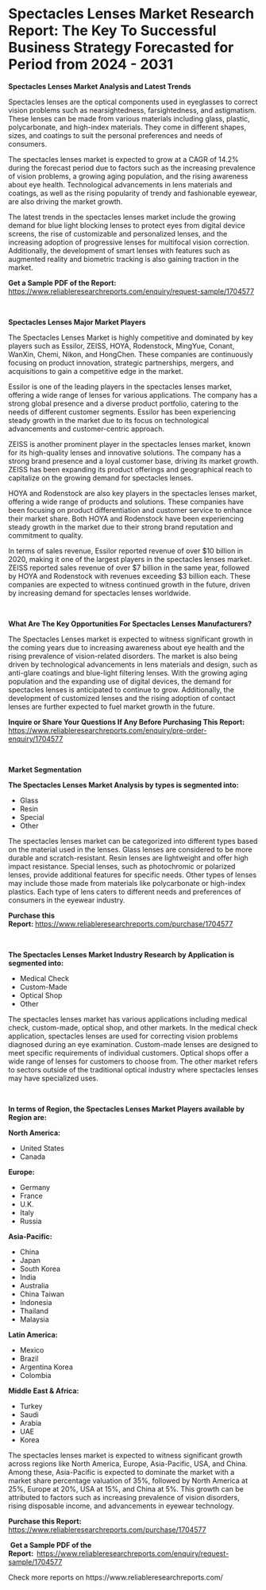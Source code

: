 <p><h1>Spectacles Lenses Market Research Report: The Key To Successful Business Strategy Forecasted for Period from 2024 - 2031</h1></p><p><strong>Spectacles Lenses Market Analysis and Latest Trends</strong></p>
<p><p>Spectacles lenses are the optical components used in eyeglasses to correct vision problems such as nearsightedness, farsightedness, and astigmatism. These lenses can be made from various materials including glass, plastic, polycarbonate, and high-index materials. They come in different shapes, sizes, and coatings to suit the personal preferences and needs of consumers.</p><p>The spectacles lenses market is expected to grow at a CAGR of 14.2% during the forecast period due to factors such as the increasing prevalence of vision problems, a growing aging population, and the rising awareness about eye health. Technological advancements in lens materials and coatings, as well as the rising popularity of trendy and fashionable eyewear, are also driving the market growth.</p><p>The latest trends in the spectacles lenses market include the growing demand for blue light blocking lenses to protect eyes from digital device screens, the rise of customizable and personalized lenses, and the increasing adoption of progressive lenses for multifocal vision correction. Additionally, the development of smart lenses with features such as augmented reality and biometric tracking is also gaining traction in the market.</p></p>
<p><strong>Get a Sample PDF of the Report:&nbsp;</strong> <a href="https://www.reliableresearchreports.com/enquiry/request-sample/1704577">https://www.reliableresearchreports.com/enquiry/request-sample/1704577</a></p>
<p>&nbsp;</p>
<p><strong>Spectacles Lenses Major Market Players</strong></p>
<p><p>The Spectacles Lenses Market is highly competitive and dominated by key players such as Essilor, ZEISS, HOYA, Rodenstock, MingYue, Conant, WanXin, Chemi, Nikon, and HongChen. These companies are continuously focusing on product innovation, strategic partnerships, mergers, and acquisitions to gain a competitive edge in the market.</p><p>Essilor is one of the leading players in the spectacles lenses market, offering a wide range of lenses for various applications. The company has a strong global presence and a diverse product portfolio, catering to the needs of different customer segments. Essilor has been experiencing steady growth in the market due to its focus on technological advancements and customer-centric approach.</p><p>ZEISS is another prominent player in the spectacles lenses market, known for its high-quality lenses and innovative solutions. The company has a strong brand presence and a loyal customer base, driving its market growth. ZEISS has been expanding its product offerings and geographical reach to capitalize on the growing demand for spectacles lenses.</p><p>HOYA and Rodenstock are also key players in the spectacles lenses market, offering a wide range of products and solutions. These companies have been focusing on product differentiation and customer service to enhance their market share. Both HOYA and Rodenstock have been experiencing steady growth in the market due to their strong brand reputation and commitment to quality.</p><p>In terms of sales revenue, Essilor reported revenue of over $10 billion in 2020, making it one of the largest players in the spectacles lenses market. ZEISS reported sales revenue of over $7 billion in the same year, followed by HOYA and Rodenstock with revenues exceeding $3 billion each. These companies are expected to witness continued growth in the future, driven by increasing demand for spectacles lenses worldwide.</p></p>
<p>&nbsp;</p>
<p><strong>What Are The Key Opportunities For Spectacles Lenses Manufacturers?</strong></p>
<p><p>The Spectacles Lenses market is expected to witness significant growth in the coming years due to increasing awareness about eye health and the rising prevalence of vision-related disorders. The market is also being driven by technological advancements in lens materials and design, such as anti-glare coatings and blue-light filtering lenses. With the growing aging population and the expanding use of digital devices, the demand for spectacles lenses is anticipated to continue to grow. Additionally, the development of customized lenses and the rising adoption of contact lenses are further expected to fuel market growth in the future.</p></p>
<p><strong>Inquire or Share Your Questions If Any Before Purchasing This Report:</strong> <a href="https://www.reliableresearchreports.com/enquiry/pre-order-enquiry/1704577">https://www.reliableresearchreports.com/enquiry/pre-order-enquiry/1704577</a></p>
<p>&nbsp;</p>
<p><strong>Market Segmentation</strong></p>
<p><strong>The Spectacles Lenses Market Analysis by types is segmented into:</strong></p>
<p><ul><li>Glass</li><li>Resin</li><li>Special</li><li>Other</li></ul></p>
<p><p>The spectacles lenses market can be categorized into different types based on the material used in the lenses. Glass lenses are considered to be more durable and scratch-resistant. Resin lenses are lightweight and offer high impact resistance. Special lenses, such as photochromic or polarized lenses, provide additional features for specific needs. Other types of lenses may include those made from materials like polycarbonate or high-index plastics. Each type of lens caters to different needs and preferences of consumers in the eyewear industry.</p></p>
<p><strong>Purchase this Report:&nbsp;</strong><a href="https://www.reliableresearchreports.com/purchase/1704577">https://www.reliableresearchreports.com/purchase/1704577</a></p>
<p>&nbsp;</p>
<p><strong>The Spectacles Lenses Market Industry Research by Application is segmented into:</strong></p>
<p><ul><li>Medical Check</li><li>Custom-Made</li><li>Optical Shop</li><li>Other</li></ul></p>
<p><p>The spectacles lenses market has various applications including medical check, custom-made, optical shop, and other markets. In the medical check application, spectacles lenses are used for correcting vision problems diagnosed during an eye examination. Custom-made lenses are designed to meet specific requirements of individual customers. Optical shops offer a wide range of lenses for customers to choose from. The other market refers to sectors outside of the traditional optical industry where spectacles lenses may have specialized uses.</p></p>
<p>&nbsp;</p>
<p><strong>In terms of Region, the Spectacles Lenses Market Players available by Region are:</strong></p>
<p>
    <p> <strong> North America: </strong>
        <ul>
            <li>United States</li>
            <li>Canada</li>
        </ul>
        </p> 
    <p> <strong> Europe: </strong>
        <ul>
            <li>Germany</li>
            <li>France</li>
            <li>U.K.</li>
            <li>Italy</li>
            <li>Russia</li>
        </ul>
        </p> 
    <p> <strong> Asia-Pacific: </strong>
        <ul>
            <li>China</li>
            <li>Japan</li>
            <li>South Korea</li>
            <li>India</li>
            <li>Australia</li>
            <li>China Taiwan</li>
            <li>Indonesia</li>
            <li>Thailand</li>
            <li>Malaysia</li>
        </ul>
        </p> 
    <p> <strong> Latin America: </strong>
        <ul>
            <li>Mexico</li>
            <li>Brazil</li>
            <li>Argentina Korea</li>
            <li>Colombia</li>
        </ul>
        </p> 
    <p> <strong> Middle East & Africa: </strong>
        <ul>
            <li>Turkey</li>
            <li>Saudi</li>
            <li>Arabia</li>
            <li>UAE</li>
            <li>Korea</li>
        </ul>
    </p>
    </p>
<p><p>The spectacles lenses market is expected to witness significant growth across regions like North America, Europe, Asia-Pacific, USA, and China. Among these, Asia-Pacific is expected to dominate the market with a market share percentage valuation of 35%, followed by North America at 25%, Europe at 20%, USA at 15%, and China at 5%. This growth can be attributed to factors such as increasing prevalence of vision disorders, rising disposable income, and advancements in eyewear technology.</p></p>
<p><strong>Purchase this Report: </strong><a href="https://www.reliableresearchreports.com/purchase/1704577">https://www.reliableresearchreports.com/purchase/1704577</a></p>
<p>&nbsp;<strong>Get a Sample PDF of the Report:&nbsp;&nbsp;</strong><a href="https://www.reliableresearchreports.com/enquiry/request-sample/1704577">https://www.reliableresearchreports.com/enquiry/request-sample/1704577</a></p>
<p><strong></strong></p>
<p>Check more reports on https://www.reliableresearchreports.com/</p>